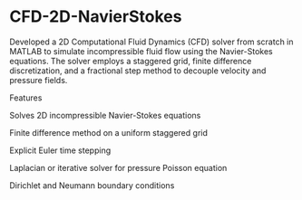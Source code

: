 # CFD-2D-NavierStokes
Developed a 2D Computational Fluid Dynamics (CFD) solver from scratch in MATLAB to simulate incompressible fluid flow using the Navier-Stokes equations. The solver employs a staggered grid, finite difference discretization, and a fractional step method to decouple velocity and pressure fields.

Features

  Solves 2D incompressible Navier-Stokes equations

  Finite difference method on a uniform staggered grid

  Explicit Euler time stepping

  Laplacian or iterative solver for pressure Poisson equation

  Dirichlet and Neumann boundary conditions
